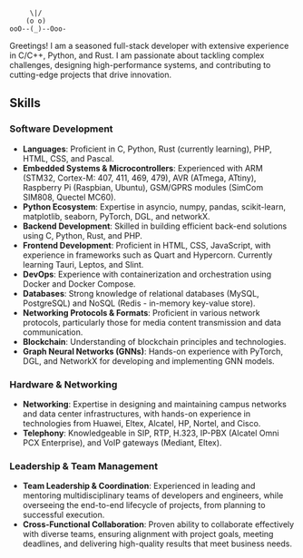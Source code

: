 ```              
     \|/      
    (o o)     
ooO--(_)--Ooo-
```

Greetings! I am a seasoned full-stack developer with extensive experience in C/C++, Python, and Rust. I am passionate about tackling complex challenges, designing high-performance systems, and contributing to cutting-edge projects that drive innovation.

## Skills

### Software Development
- **Languages**: Proficient in C, Python, Rust (currently learning), PHP, HTML, CSS, and Pascal.
- **Embedded Systems & Microcontrollers**: Experienced with ARM (STM32, Cortex-M: 407, 411, 469, 479), AVR (ATmega, ATtiny), Raspberry Pi (Raspbian, Ubuntu), GSM/GPRS modules (SimCom SIM808, Quectel MC60).
- **Python Ecosystem**: Expertise in asyncio, numpy, pandas, scikit-learn, matplotlib, seaborn, PyTorch, DGL, and networkX.
- **Backend Development**: Skilled in building efficient back-end solutions using C, Python, Rust, and PHP.
- **Frontend Development**: Proficient in HTML, CSS, JavaScript, with experience in frameworks such as Quart and Hypercorn. Currently learning Tauri, Leptos, and Slint.
- **DevOps**: Experience with containerization and orchestration using Docker and Docker Compose.
- **Databases**: Strong knowledge of relational databases (MySQL, PostgreSQL) and NoSQL (Redis - in-memory key-value store).
- **Networking Protocols & Formats**: Proficient in various network protocols, particularly those for media content transmission and data communication.
- **Blockchain**: Understanding of blockchain principles and technologies.
- **Graph Neural Networks (GNNs)**: Hands-on experience with PyTorch, DGL, and NetworkX for developing and implementing GNN models.

### Hardware & Networking
- **Networking**: Expertise in designing and maintaining campus networks and data center infrastructures, with hands-on experience in technologies from Huawei, Eltex, Alcatel, HP, Nortel, and Cisco.
- **Telephony**: Knowledgeable in SIP, RTP, H.323, IP-PBX (Alcatel Omni PCX Enterprise), and VoIP gateways (Mediant, Eltex).

### Leadership & Team Management
- **Team Leadership & Coordination**: Experienced in leading and mentoring multidisciplinary teams of developers and engineers, while overseeing the end-to-end lifecycle of projects, from planning to successful execution.
- **Cross-Functional Collaboration**: Proven ability to collaborate effectively with diverse teams, ensuring alignment with project goals, meeting deadlines, and delivering high-quality results that meet business needs.
